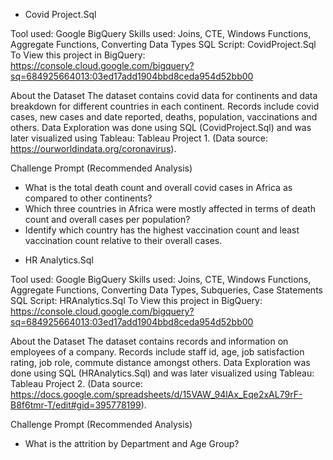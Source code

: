 * Covid Project.Sql

Tool used: Google BigQuery 
Skills used: Joins, CTE, Windows Functions, Aggregate Functions, Converting Data Types
SQL Script: CovidProject.Sql
To View this project in BigQuery: https://console.cloud.google.com/bigquery?sq=684925664013:03ed17add1904bbd8ceda954d52bb00

About the Dataset
The dataset contains covid data for continents and data breakdown for different countries in each continent. Records include covid cases, new cases and date reported, deaths, population, vaccinations and others. Data Exploration was done using SQL (CovidProject.Sql) and was later visualized using Tableau: Tableau Project 1. (Data source: https://ourworldindata.org/coronavirus).

Challenge Prompt (Recommended Analysis)
- What is the total death count and overall covid cases in Africa as compared to other continents?
- Which three countries in Africa were mostly affected in terms of death count and overall cases per population?
- Identify which country has the highest vaccination count and least vaccination count relative to their overall cases.



* HR Analytics.Sql

Tool used: Google BigQuery 
Skills used: Joins, CTE, Windows Functions, Aggregate Functions, Converting Data Types, Subqueries, Case Statements
SQL Script: HRAnalytics.Sql
To View this project in BigQuery: https://console.cloud.google.com/bigquery?sq=684925664013:03ed17add1904bbd8ceda954d52bb00

About the Dataset
The dataset contains records and information on employees of a company. Records include staff id, age, job satisfaction rating, job role, commute distance amongst others. Data Exploration was done using SQL (HRAnalytics.Sql) and was later visualized using Tableau: Tableau Project 2. (Data source: https://docs.google.com/spreadsheets/d/15VAW_94lAx_Eqe2xAL79rF-B8f6tmr-T/edit#gid=395778199).

Challenge Prompt (Recommended Analysis)
- What is the attrition by Department and Age Group?



